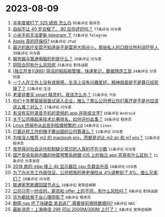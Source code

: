 # 2023-08-09

1. [半年度被打了 325 绩效,怎么办](https://www.v2ex.com/t/963630) `95条评论` `程序员`
1. [自如不让 40 岁合租了， 80 后你还好吗？](https://www.v2ex.com/t/963599) `77条评论` `问与答`
1. [小米手机无法更新 telegram 了](https://www.v2ex.com/t/963610) `72条评论` `Telegram`
1. [Apple 真的环保吗?](https://www.v2ex.com/t/963600) `66条评论` `iPad`
1. [最近的医疗反腐不知道是不是雷声大雨点小，那些私人的口腔诊所利润吓死人](https://www.v2ex.com/t/963643) `30条评论` `问与答`
1. [服务器与普通电脑的别是什么？](https://www.v2ex.com/t/963588) `26条评论` `问与答`
1. [阴阳合同有什么风险呢](https://www.v2ex.com/t/963634) `25条评论` `职场话题`
1. [[独立开发][送码] 简洁的粘贴板管理，快速笔记，数据筛选工具](https://www.v2ex.com/t/963587) `24条评论` `分享创造`
1. [一个人在工作上没有成就感，生活上没有兴趣爱好，精神层面是不是算已经死掉了？](https://www.v2ex.com/t/963633) `22条评论` `生活`
1. [老婆非要买 smart 精灵#1，我该怎么办？](https://www.v2ex.com/t/963693) `21条评论` `汽车`
1. [你们十年寒窗层层面试进入企业，难么？那么公司想让你们离开是不是也应该这么难？对么？](https://www.v2ex.com/t/963637) `17条评论` `问与答`
1. [有没有实时录音手机的音频的 app,并转成文字?](https://www.v2ex.com/t/963672) `16条评论` `Android`
1. [关于公司搞起来技术比赛排名，如何评价此事？](https://www.v2ex.com/t/963645) `16条评论` `程序员`
1. [Linux 终端中从此告别枯燥频繁的 cd](https://www.v2ex.com/t/963699) `14条评论` `Linux`
1. [打着远程工作的幌子要出国的公司靠谱么？](https://www.v2ex.com/t/963707) `12条评论` `问与答`
1. [为啥没人推荐 m2 的 macbook pro，而都是对比 m2 air 和 m1 pro？](https://www.v2ex.com/t/963662) `12条评论` `程序员`
1. [我觉得对社会运作机制缺少常识的人真的不在少数](https://www.v2ex.com/t/963697) `11条评论` `问与答`
1. [国产安卓系统内置的地震预警系统跟 iOS 上的独立 app 究竟有什么区别？](https://www.v2ex.com/t/963671) `11条评论` `分享发现`
1. [2018 款的 mbp 接上 4k 显示器后 cpu 负载会升高](https://www.v2ex.com/t/963704) `10条评论` `问与答`
1. [为了办北京工作居住证，公司把我的养老保险从 4%调整到了 8%，值么兄弟们？](https://www.v2ex.com/t/963617) `10条评论` `问与答`
1. [联通家宽能建回国节点么](https://www.v2ex.com/t/963584) `10条评论` `宽带症候群`
1. [公司只签一份合同，薪资和 offer 上的不同，有什么风险吗？](https://www.v2ex.com/t/963648) `9条评论` `职场话题`
1. [华为都给我干出心理阴影了](https://www.v2ex.com/t/963714) `8条评论` `程序员`
1. [群晖 nas 坏了块硬盘,拿去返厂,需要提前擦除数据吗?](https://www.v2ex.com/t/963692) `8条评论` `NAS`
1. [最新消息！上海电信 299 可以 2000M/300M 上行了！](https://www.v2ex.com/t/963666) `8条评论` `宽带症候群`
